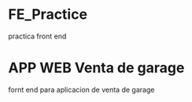 # FE_Practice
practica front end
# APP WEB Venta de garage
fornt end para aplicacion de venta de garage
